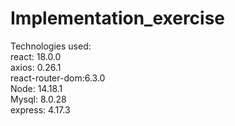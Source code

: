 # Implementation_exercise
Technologies used:\
react: 18.0.0\
axios: 0.26.1\
react-router-dom:6.3.0\
Node: 14.18.1\
Mysql: 8.0.28\
express: 4.17.3
